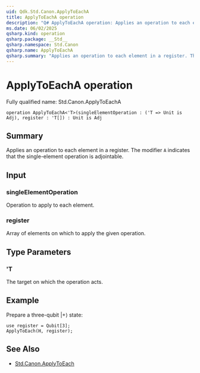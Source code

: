 ```yaml
---
uid: Qdk.Std.Canon.ApplyToEachA
title: ApplyToEachA operation
description: "Q# ApplyToEachA operation: Applies an operation to each element in a register. The modifier `A` indicates that the single-element operation is adjointable."
ms.date: 06/02/2025
qsharp.kind: operation
qsharp.package: __Std__
qsharp.namespace: Std.Canon
qsharp.name: ApplyToEachA
qsharp.summary: "Applies an operation to each element in a register. The modifier `A` indicates that the single-element operation is adjointable."
---
```


# ApplyToEachA operation

Fully qualified name: Std.Canon.ApplyToEachA

```qsharp
operation ApplyToEachA<'T>(singleElementOperation : ('T => Unit is Adj), register : 'T[]) : Unit is Adj
```

## Summary
Applies an operation to each element in a register.
The modifier `A` indicates that the single-element operation is adjointable.

## Input
### singleElementOperation
Operation to apply to each element.
### register
Array of elements on which to apply the given operation.

## Type Parameters
### 'T
The target on which the operation acts.

## Example
Prepare a three-qubit |+⟩ state:
```qsharp
use register = Qubit[3];
ApplyToEach(H, register);
```

## See Also
- [Std.Canon.ApplyToEach](xref:Qdk.Std.Canon.ApplyToEach)
